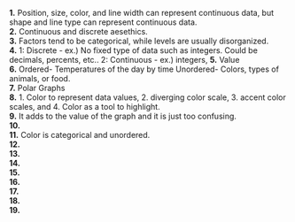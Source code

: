 **1.** Position, size, color, and line width can represent continuous data, but shape and line type can represent continuous data.  
**2.**  Continuous and discrete aesethics.  
**3.**  Factors tend to be categorical, while levels are usually disorganized.  
**4.**  1: Discrete - ex.) No fixed type of data such as integers. Could be decimals, percents, etc.. 2: Continuous - ex.) integers, 
**5.**  Value  
**6.**  Ordered- Temperatures of the day by time Unordered- Colors, types of animals, or food.    
**7.**  Polar Graphs  
**8.**  1. Color to represent data values, 2. diverging color scale, 3. accent color scales, and 4. Color as a tool to highlight.  
**9.**  It adds to the value of the graph and it is just too confusing.  
**10.**  
**11.**  Color is categorical and unordered.  
**12.**  
**13.**  
**14.**  
**15.**  
**16.**  
**17.**  
**18.**  
**19.**  
